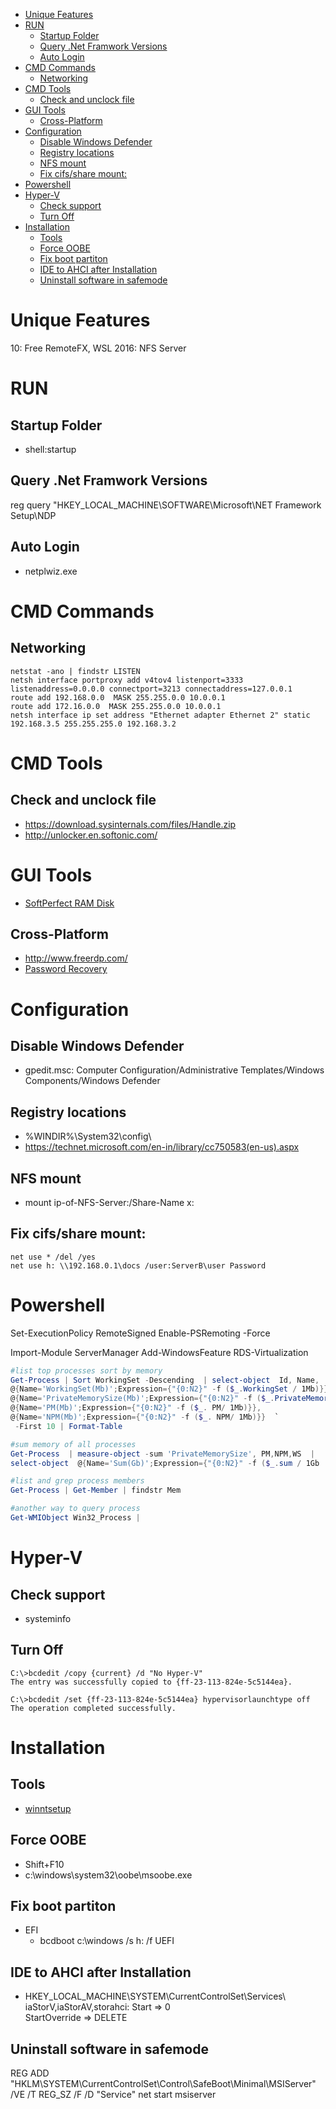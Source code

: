 <!-- TOC -->

- [Unique Features](#unique-features)
- [RUN](#run)
    - [Startup Folder](#startup-folder)
    - [Query .Net Framwork Versions](#query-net-framwork-versions)
    - [Auto Login](#auto-login)
- [CMD Commands](#cmd-commands)
    - [Networking](#networking)
- [CMD Tools](#cmd-tools)
    - [Check and unclock file](#check-and-unclock-file)
- [GUI Tools](#gui-tools)
    - [Cross-Platform](#cross-platform)
- [Configuration](#configuration)
    - [Disable Windows Defender](#disable-windows-defender)
    - [Registry locations](#registry-locations)
    - [NFS mount](#nfs-mount)
    - [Fix cifs/share mount:](#fix-cifsshare-mount)
- [Powershell](#powershell)
- [Hyper-V](#hyper-v)
    - [Check support](#check-support)
    - [Turn Off](#turn-off)
- [Installation](#installation)
    - [Tools](#tools)
    - [Force OOBE](#force-oobe)
    - [Fix boot partiton](#fix-boot-partiton)
    - [IDE to AHCI after Installation](#ide-to-ahci-after-installation)
    - [Uninstall software in safemode](#uninstall-software-in-safemode)

<!-- /TOC -->
# Unique Features
10: Free RemoteFX, WSL
2016: NFS Server

# RUN
## Startup Folder
- shell:startup

## Query .Net Framwork Versions
reg query "HKEY_LOCAL_MACHINE\SOFTWARE\Microsoft\NET Framework Setup\NDP

## Auto Login
- netplwiz.exe


# CMD Commands
## Networking
```CMD
netstat -ano | findstr LISTEN
netsh interface portproxy add v4tov4 listenport=3333 listenaddress=0.0.0.0 connectport=3213 connectaddress=127.0.0.1 
route add 192.168.0.0  MASK 255.255.0.0 10.0.0.1
route add 172.16.0.0  MASK 255.255.0.0 10.0.0.1
netsh interface ip set address "Ethernet adapter Ethernet 2" static 192.168.3.5 255.255.255.0 192.168.3.2
```

# CMD Tools
## Check and unclock file
- https://download.sysinternals.com/files/Handle.zip
- http://unlocker.en.softonic.com/

# GUI Tools
- [SoftPerfect RAM Disk](https://www.softperfect.com/products/ramdisk/)

## Cross-Platform
- http://www.freerdp.com/
- [Password Recovery](https://hashcat.net/hashcat/)

# Configuration
## Disable Windows Defender
- gpedit.msc: Computer Configuration/Administrative Templates/Windows Components/Windows Defender

## Registry locations
- %WINDIR%\System32\config\
- https://technet.microsoft.com/en-in/library/cc750583(en-us).aspx

## NFS mount
- mount ip-of-NFS-Server:/Share-Name  x:

## Fix cifs/share mount:
```
net use * /del /yes
net use h: \\192.168.0.1\docs /user:ServerB\user Password 
```

# Powershell
Set-ExecutionPolicy RemoteSigned
Enable-PSRemoting -Force

Import-Module ServerManager
Add-WindowsFeature RDS-Virtualization

```Powershell
#list top processes sort by memory
Get-Process | Sort WorkingSet -Descending  | select-object  Id, Name, 
@{Name='WorkingSet(Mb)';Expression={"{0:N2}" -f ($_.WorkingSet / 1Mb)}}, 
@{Name='PrivateMemorySize(Mb)';Expression={"{0:N2}" -f ($_.PrivateMemorySize / 1Mb)}}, 
@{Name='PM(Mb)';Expression={"{0:N2}" -f ($_. PM/ 1Mb)}}, 
@{Name='NPM(Mb)';Expression={"{0:N2}" -f ($_. NPM/ 1Mb)}}  `
 -First 10 | Format-Table

#sum memory of all processes
Get-Process  | measure-object -sum 'PrivateMemorySize', PM,NPM,WS  |  
select-object  @{Name='Sum(Gb)';Expression={"{0:N2}" -f ($_.sum / 1Gb  ) }  } ,count, Property

#list and grep process members
Get-Process | Get-Member | findstr Mem

#another way to query process
Get-WMIObject Win32_Process | 
```

# Hyper-V 
## Check support
- systeminfo
 
## Turn Off  
```
C:\>bcdedit /copy {current} /d "No Hyper-V" 
The entry was successfully copied to {ff-23-113-824e-5c5144ea}. 

C:\>bcdedit /set {ff-23-113-824e-5c5144ea} hypervisorlaunchtype off 
The operation completed successfully.
```

# Installation
## Tools
- [winntsetup](http://www.msfn.org/board/topic/149612-winntsetup-v386/)

## Force OOBE
- Shift+F10 
- c:\windows\system32\oobe\msoobe.exe

## Fix boot partiton
+ EFI
    - bcdboot c:\windows /s h: /f UEFI

## IDE to AHCI after Installation
- HKEY_LOCAL_MACHINE\SYSTEM\CurrentControlSet\Services\  
    iaStorV,iaStorAV,storahci: Start => 0  
    StartOverride => DELETE

## Uninstall software in safemode
REG ADD "HKLM\SYSTEM\CurrentControlSet\Control\SafeBoot\Minimal\MSIServer" /VE /T REG_SZ /F /D "Service"
net start msiserver